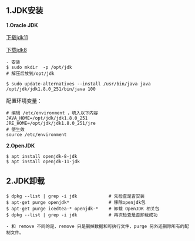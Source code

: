 ## 1.JDK安装



**1.Oracle JDK**

[下载jdk11](https://www.oracle.com/java/technologies/downloads/#java11)

[下载jdk8](https://www.oracle.com/java/technologies/javase/javase8u211-later-archive-downloads.html#license-lightbox)

```shell
- 安装
$ sudo mkdir  -p /opt/jdk
# 解压后放到/opt/jdk

$ sudo update-alternatives --install /usr/bin/java java /opt/jdk/jdk1.8.0_251/bin/java 100
```

配置环境变量：

```shell
# 编辑 /etc/environment ，填入以下内容
JAVA_HOME=/opt/jdk/jdk1.8.0_251
JRE_HOME=/opt/jdk/jdk1.8.0_251/jre
# 使生效
source /etc/environment
```



**2.OpenJDK**

```shell
$ apt install openjdk-8-jdk
$ apt install openjdk-11-jdk
```

## 2.JDK卸载

```shell
$ dpkg --list | grep -i jdk            # 先检查是否安装
$ apt-get purge openjdk*               # 移除openjdk包
$ apt-get purge icedtea-* openjdk-*    # 卸载 OpenJDK 相关包
$ dpkg --list | grep -i jdk            # 再次检查是否卸载成功

- 和 remove 不同的是，remove 只是删掉数据和可执行文件，purge 另外还删除所有的配制文件。
```

